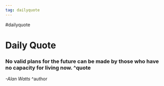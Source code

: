 ```yaml
---
tag: dailyquote
---
```


#dailyquote

# Daily Quote

### No valid plans for the future can be made by those who have no capacity for living now. ^quote
*-Alan Watts* ^author
